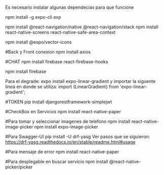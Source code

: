 Es necesario instalar algunas dependecias para que funcione 

npm install -g expo-cli exp

npm install @react-navigation/native @react-navigation/stack
npm install react-native-screens react-native-safe-area-context

npm install @expo/vector-icons

#Back y Front conexion 
npm install axios

#CHAT
npm install firebase react-firebase-hooks

npm install firebase

Para el degrade: expo install expo-linear-gradient y importar la siguente linea en donde se utiliza: import {LinearGradient} from 'expo-linear-gradient';

#TOKEN
pip install djangorestframework-simplejwt

#CheckBox en Servicios
npm install react-native-paper

#Para tomar y seleccionar imagenes de telefono
npm install react-native-image-picker
 npm install expo-image-picker

 #Para Swagger-UI
 pip install -U drf-yasg
 Ver pasos que se siguieron: https://drf-yasg.readthedocs.io/en/stable/readme.html#usage 

#Para mensaje de error
npm install react-native-paper

#Para desplegable en buscar servicio
npm install @react-native-picker/picker